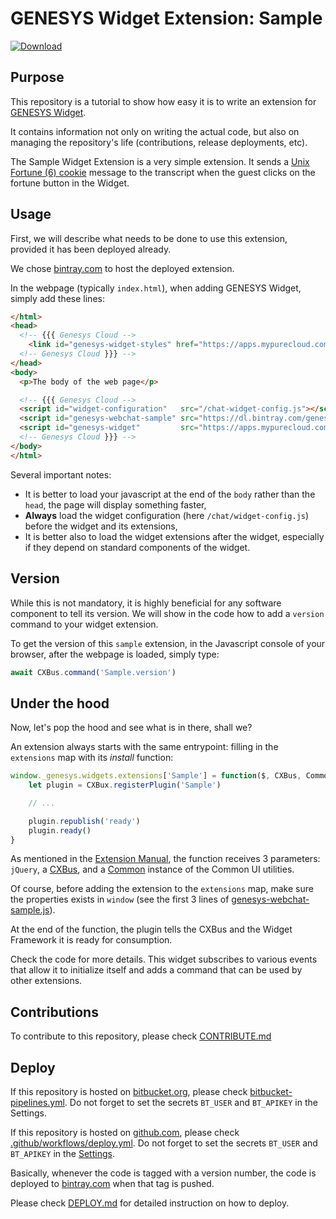 # GENESYS Widget Extension: Sample

[ ![Download](https://api.bintray.com/packages/genesys/widgets/genesys-webchat-sample/images/download.svg?version=1.0.0) ](https://bintray.com/genesys/widgets/genesys-webchat-sample/1.0.0/link)

## Purpose

This repository is a tutorial to show how easy it is to write an extension for [GENESYS Widget](https://docs.genesys.com/Documentation/GWC).

It contains information not only on writing the actual code, but also on managing the repository's life (contributions, release deployments, etc).

The Sample Widget Extension is a very simple extension. It sends a [Unix Fortune (6) cookie](https://en.wikipedia.org/wiki/Fortune_(Unix)) message to the transcript when the guest clicks on the fortune button in the Widget.

## Usage

First, we will describe what needs to be done to use this extension, provided it has been deployed already.

We chose [bintray.com](https://bintray.com) to host the deployed extension.

In the webpage (typically `index.html`), when adding GENESYS Widget, simply add these lines:  
```html
</html>
<head>
  <!-- {{{ Genesys Cloud -->
    <link id="genesys-widget-styles" href="https://apps.mypurecloud.com/widgets/9.0/widgets.min.css">
  <!-- Genesys Cloud }}} -->
</head>
<body>
  <p>The body of the web page</p>

  <!-- {{{ Genesys Cloud -->
  <script id="widget-configuration"   src="/chat-widget-config.js"></script>
  <script id="genesys-webchat-sample" src="https://dl.bintray.com/genesys/widgets/1.0.0/genesys-webchat-sample.min.js"></script>
  <script id="genesys-widget"         src="https://apps.mypurecloud.com/widgets/9.0/widgets.min.js"></script>
  <!-- Genesys Cloud }}} -->
</body>
</html>
```

Several important notes:
- It is better to load your javascript at the end of the `body` rather than the `head`, the page will display something faster,
- **Always** load the widget configuration (here `/chat/widget-config.js`) before the widget and its extensions,
- It is better also to load the widget extensions after the widget, especially if they depend on standard components of the widget.

## Version

While this is not mandatory, it is highly beneficial for any software component to tell its version. We will show in the code how to add a `version` command to your widget extension.

To get the version of this `sample` extension, in the Javascript console of your browser, after the webpage is loaded, simply type:

```js
await CXBus.command('Sample.version')
```

## Under the hood

Now, let's pop the hood and see what is in there, shall we?

An extension always starts with the same entrypoint: filling in the `extensions` map with its _install_ function:  
```js
window._genesys.widgets.extensions['Sample'] = function($, CXBus, Common) {
    let plugin = CXBux.registerPlugin('Sample')

    // ...

    plugin.republish('ready')
    plugin.ready()
}
```
As mentioned in the [Extension Manual](https://docs.genesys.com/Documentation/GWC/Current/CXWBusAPI/GWCGWCCXBusExtensions), the function receives 3 parameters: `jQuery`, a [CXBus](https://docs.genesys.com/Documentation/GWC/Current/CXWBusAPI/WidgetBusAPIOverview), and a [Common](https://docs.genesys.com/Documentation/GWC/Current/WidgetsAPI/Common) instance of the Common UI utilities.

Of course, before adding the extension to the `extensions` map, make sure the properties exists in `window` (see the first 3 lines of [genesys-webchat-sample.js](genesys-webchat-sample.js#L1-L3)).

At the end of the function, the plugin tells the CXBus and the Widget Framework it is ready for consumption.

Check the code for more details. This widget subscribes to various events that allow it to initialize itself and adds a command that can be used by other extensions.

## Contributions

To contribute to this repository, please check [CONTRIBUTE.md](CONTRIBUTE.md)

## Deploy

If this repository is hosted on [bitbucket.org](https://bitbucket.org), please check  [bitbucket-pipelines.yml](bitbucket-pipelines.yml). Do not forget to set the secrets `BT_USER` and `BT_APIKEY` in the Settings.

If this repository is hosted on [github.com](https://github.com), please check [.github/workflows/deploy.yml](.github/workflows/deploy.yml). Do not forget to set the secrets `BT_USER` and `BT_APIKEY` in the [Settings](https://github.com/gildas/genesys-webchat-sample/settings/secrets).

Basically, whenever the code is tagged with a version number, the code is deployed to [bintray.com](https://bintray.com) when that tag is pushed.

Please check [DEPLOY.md](DEPLOY.md) for detailed instruction on how to deploy.